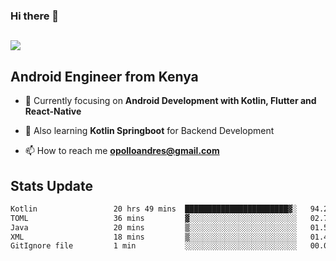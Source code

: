 ### Hi there 👋
<h2 align="left"><img src="https://readme-typing-svg.herokuapp.com?color='blue'&lines=I'm+Andrew+Opollo😊;Welcome+to+my+Github😜"> </h2>

## Android Engineer from Kenya


- 🌱 Currently focusing on **Android Development with Kotlin, Flutter and React-Native**

- 🔭 Also learning **Kotlin Springboot** for Backend Development

- 📫 How to reach me **opolloandres@gmail.com**


## Stats Update
<!--START_SECTION:waka-->

```txt
Kotlin                 20 hrs 49 mins  ███████████████████████▓░   94.22 %
TOML                   36 mins         ▓░░░░░░░░░░░░░░░░░░░░░░░░   02.72 %
Java                   20 mins         ▒░░░░░░░░░░░░░░░░░░░░░░░░   01.56 %
XML                    18 mins         ▒░░░░░░░░░░░░░░░░░░░░░░░░   01.40 %
GitIgnore file         1 min           ░░░░░░░░░░░░░░░░░░░░░░░░░   00.09 %
```

<!--END_SECTION:waka-->


